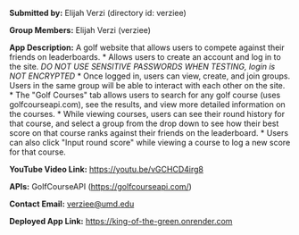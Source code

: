 **Submitted by:** Elijah Verzi (directory id: verziee)

**Group Members:** Elijah Verzi (verziee)

**App Description:** A golf website that allows users to compete against their friends on leaderboards. 
    * Allows users to create an account and log in to the site. *DO NOT USE SENSITIVE PASSWORDS WHEN TESTING, login is NOT ENCRYPTED* 
    * Once logged in, users can view, create, and join groups. Users in the same group will be able to interact with each other on the site.
    * The "Golf Courses" tab allows users to search for any golf course (uses golfcourseapi.com), see the results, and view more detailed information on the courses.
    * While viewing courses, users can see their round history for that course, and select a group from the drop down to see how their best score on that course ranks 
      against their friends on the leaderboard.
    * Users can also click "Input round score" while viewing a course to log a new score for that course.

**YouTube Video Link:** https://youtu.be/vGCHCD4irg8

**APIs:** GolfCourseAPI (https://golfcourseapi.com/)

**Contact Email:**  verziee@umd.edu

**Deployed App Link:** https://king-of-the-green.onrender.com
